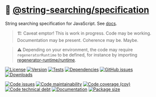 :scroll: [@string-searching/specification](https://string-searching.github.io/specification)
==

String searching specification for JavaScript.
See [docs](https://string-searching.github.io/specification/index.html).

> :building_construction: Caveat emptor! This is work in progress. Code may be
> working. Documentation may be present. Coherence may be. Maybe.

> :warning: Depending on your environment, the code may require
> `regeneratorRuntime` to be defined, for instance by importing
> [regenerator-runtime/runtime](https://www.npmjs.com/package/regenerator-runtime).

[![License](https://img.shields.io/github/license/string-searching/specification.svg)](https://raw.githubusercontent.com/string-searching/specification/main/LICENSE)
[![Version](https://img.shields.io/npm/v/@string-searching/specification.svg)](https://www.npmjs.org/package/@string-searching/specification)
[![Tests](https://img.shields.io/github/workflow/status/string-searching/specification/ci:cover?event=push&label=tests)](https://github.com/string-searching/specification/actions/workflows/ci:cover.yml?query=branch:main)
[![Dependencies](https://img.shields.io/librariesio/github/string-searching/specification.svg)](https://github.com/string-searching/specification/network/dependencies)
[![GitHub issues](https://img.shields.io/github/issues/string-searching/specification.svg)](https://github.com/string-searching/specification/issues)
[![Downloads](https://img.shields.io/npm/dm/@string-searching/specification.svg)](https://www.npmjs.org/package/@string-searching/specification)

[![Code issues](https://img.shields.io/codeclimate/issues/string-searching/specification.svg)](https://codeclimate.com/github/string-searching/specification/issues)
[![Code maintainability](https://img.shields.io/codeclimate/maintainability/string-searching/specification.svg)](https://codeclimate.com/github/string-searching/specification/trends/churn)
[![Code coverage (cov)](https://img.shields.io/codecov/c/gh/string-searching/specification/main.svg)](https://codecov.io/gh/string-searching/specification)
[![Code technical debt](https://img.shields.io/codeclimate/tech-debt/string-searching/specification.svg)](https://codeclimate.com/github/string-searching/specification/trends/technical_debt)
[![Documentation](https://string-searching.github.io/specification/badge.svg)](https://string-searching.github.io/specification/source.html)
[![Package size](https://img.shields.io/bundlephobia/minzip/@string-searching/specification)](https://bundlephobia.com/result?p=@string-searching/specification)
